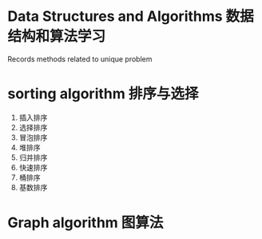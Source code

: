 # Data Structures and Algorithms 数据结构和算法学习
Records methods related to unique problem

# sorting algorithm 排序与选择

1. 插入排序
2. 选择排序
3. 冒泡排序
4. 堆排序
5. 归并排序
6. 快速排序
7. 桶排序
8. 基数排序

# Graph algorithm 图算法
